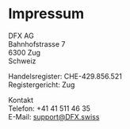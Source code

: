 # Impressum

DFX AG  
Bahnhofstrasse 7  
6300 Zug  
Schweiz

Handelsregister: CHE-429.856.521  
Registergericht: Zug

Kontakt  
Telefon: +41 41 511 46 35  
E-Mail: support@DFX.swiss

